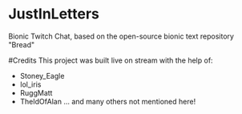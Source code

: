 # JustInLetters
Bionic Twitch Chat, based on the open-source bionic text repository "Bread"

#Credits
This project was built live on stream with the help of:
- Stoney_Eagle
- lol_iris
- RuggMatt
- TheIdOfAlan
... and many others not mentioned here!
